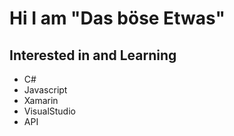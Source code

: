 # Hi I am "Das böse Etwas"

## Interested in and Learning

- C#
- Javascript
- Xamarin
- VisualStudio
- API

